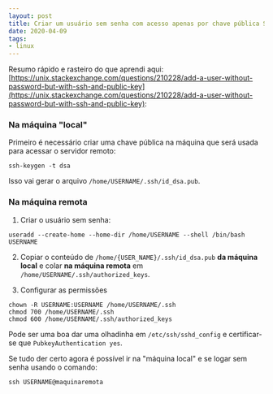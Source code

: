 ```yaml
---
layout: post
title: Criar um usuário sem senha com acesso apenas por chave pública SSH
date: 2020-04-09
tags:
- linux
---
```


Resumo rápido e rasteiro do que aprendi aqui: [https://unix.stackexchange.com/questions/210228/add-a-user-without-password-but-with-ssh-and-public-key](https://unix.stackexchange.com/questions/210228/add-a-user-without-password-but-with-ssh-and-public-key):

### Na máquina "local"

Primeiro é necessário criar uma chave pública na máquina que será usada para acessar o servidor remoto:

```
ssh-keygen -t dsa
```

Isso vai gerar o arquivo `/home/USERNAME/.ssh/id_dsa.pub`.

### Na máquina remota

1. Criar o usuário sem senha:
```
useradd --create-home --home-dir /home/USERNAME --shell /bin/bash USERNAME
```

2. Copiar o conteúdo de `/home/{USER_NAME}/.ssh/id_dsa.pub` **da máquina local** e colar **na máquina remota** em `/home/USERNAME/.ssh/authorized_keys`.

3. Configurar as permissões
```
chown -R USERNAME:USERNAME /home/USERNAME/.ssh
chmod 700 /home/USERNAME/.ssh
chmod 600 /home/USERNAME/.ssh/authorized_keys
```

Pode ser uma boa dar uma olhadinha em `/etc/ssh/sshd_config` e certificar-se que `PubkeyAuthentication yes`.

Se tudo der certo agora é possível ir na "máquina local" e se logar sem senha usando o comando:
```
ssh USERNAME@maquinaremota
```

